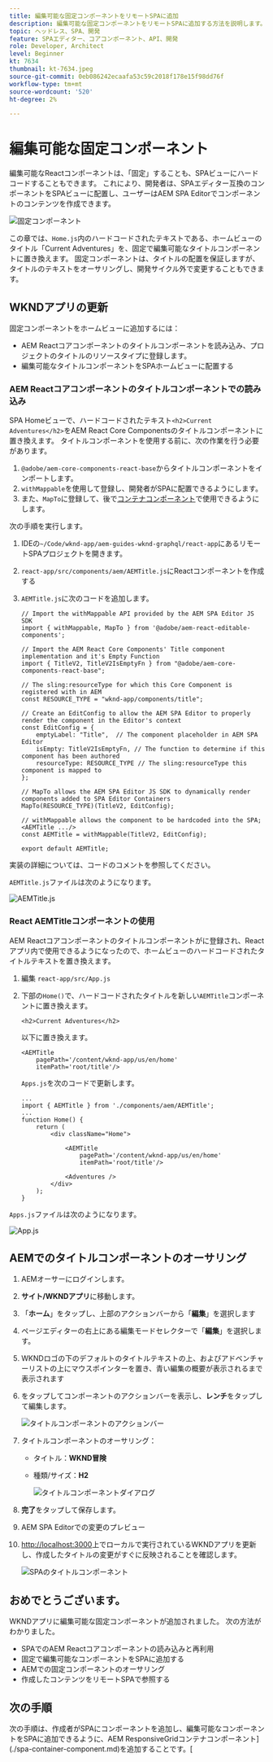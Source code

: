 ```yaml
---
title: 編集可能な固定コンポーネントをリモートSPAに追加
description: 編集可能な固定コンポーネントをリモートSPAに追加する方法を説明します。
topic: ヘッドレス、SPA、開発
feature: SPAエディター、コアコンポーネント、API、開発
role: Developer, Architect
level: Beginner
kt: 7634
thumbnail: kt-7634.jpeg
source-git-commit: 0eb086242ecaafa53c59c2018f178e15f98dd76f
workflow-type: tm+mt
source-wordcount: '520'
ht-degree: 2%

---
```



# 編集可能な固定コンポーネント

編集可能なReactコンポーネントは、「固定」することも、SPAビューにハードコードすることもできます。 これにより、開発者は、SPAエディター互換のコンポーネントをSPAビューに配置し、ユーザーはAEM SPA Editorでコンポーネントのコンテンツを作成できます。

![固定コンポーネント](./assets/spa-fixed-component/intro.png)

この章では、`Home.js`内のハードコードされたテキストである、ホームビューのタイトル「Current Adventures」を、固定で編集可能なタイトルコンポーネントに置き換えます。 固定コンポーネントは、タイトルの配置を保証しますが、タイトルのテキストをオーサリングし、開発サイクル外で変更することもできます。

## WKNDアプリの更新

固定コンポーネントをホームビューに追加するには：

+ AEM Reactコアコンポーネントのタイトルコンポーネントを読み込み、プロジェクトのタイトルのリソースタイプに登録します。
+ 編集可能なタイトルコンポーネントをSPAホームビューに配置する

### AEM Reactコアコンポーネントのタイトルコンポーネントでの読み込み

SPA Homeビューで、ハードコードされたテキスト`<h2>Current Adventures</h2>`をAEM React Core Componentsのタイトルコンポーネントに置き換えます。 タイトルコンポーネントを使用する前に、次の作業を行う必要があります。

1. `@adobe/aem-core-components-react-base`からタイトルコンポーネントをインポートします。
1. `withMappable`を使用して登録し、開発者がSPAに配置できるようにします。
1. また、`MapTo`に登録して、後で[コンテナコンポーネント](./spa-container-component.md)で使用できるようにします。

次の手順を実行します。

1. IDEの`~/Code/wknd-app/aem-guides-wknd-graphql/react-app`にあるリモートSPAプロジェクトを開きます。
1. `react-app/src/components/aem/AEMTitle.js`にReactコンポーネントを作成する
1. `AEMTitle.js`に次のコードを追加します。

   ```
   // Import the withMappable API provided by the AEM SPA Editor JS SDK
   import { withMappable, MapTo } from '@adobe/aem-react-editable-components';
   
   // Import the AEM React Core Components' Title component implementation and it's Empty Function 
   import { TitleV2, TitleV2IsEmptyFn } from "@adobe/aem-core-components-react-base";
   
   // The sling:resourceType for which this Core Component is registered with in AEM
   const RESOURCE_TYPE = "wknd-app/components/title";
   
   // Create an EditConfig to allow the AEM SPA Editor to properly render the component in the Editor's context
   const EditConfig = {    
       emptyLabel: "Title",  // The component placeholder in AEM SPA Editor
       isEmpty: TitleV2IsEmptyFn, // The function to determine if this component has been authored
       resourceType: RESOURCE_TYPE // The sling:resourceType this component is mapped to
   };
   
   // MapTo allows the AEM SPA Editor JS SDK to dynamically render components added to SPA Editor Containers
   MapTo(RESOURCE_TYPE)(TitleV2, EditConfig);
   
   // withMappable allows the component to be hardcoded into the SPA; <AEMTitle .../>
   const AEMTitle = withMappable(TitleV2, EditConfig);
   
   export default AEMTitle;
   ```

実装の詳細については、コードのコメントを参照してください。

`AEMTitle.js`ファイルは次のようになります。

![AEMTitle.js](./assets/spa-fixed-component/aem-title-js.png)

### React AEMTitleコンポーネントの使用

AEM Reactコアコンポーネントのタイトルコンポーネントがに登録され、Reactアプリ内で使用できるようになったので、ホームビューのハードコードされたタイトルテキストを置き換えます。

1. 編集 `react-app/src/App.js`
1. 下部の`Home()`で、ハードコードされたタイトルを新しい`AEMTitle`コンポーネントに置き換えます。

   ```
   <h2>Current Adventures</h2>
   ```

   以下に置き換えます。

   ```
   <AEMTitle
       pagePath='/content/wknd-app/us/en/home' 
       itemPath='root/title'/>
   ```

   `Apps.js`を次のコードで更新します。

   ```
   ...
   import { AEMTitle } from './components/aem/AEMTitle';
   ...
   function Home() {
       return (
           <div className="Home">
   
               <AEMTitle
                   pagePath='/content/wknd-app/us/en/home' 
                   itemPath='root/title'/>
   
               <Adventures />
           </div>
       );
   }
   ```

`Apps.js`ファイルは次のようになります。

![App.js](./assets/spa-fixed-component/app-js.png)

## AEMでのタイトルコンポーネントのオーサリング

1. AEMオーサーにログインします。
1. __サイト/WKNDアプリ__&#x200B;に移動します。
1. 「__ホーム__」をタップし、上部のアクションバーから「__編集__」を選択します
1. ページエディターの右上にある編集モードセレクターで「__編集__」を選択します。
1. WKNDロゴの下のデフォルトのタイトルテキストの上、およびアドベンチャーリストの上にマウスポインターを置き、青い編集の概要が表示されるまで表示されます
1. をタップしてコンポーネントのアクションバーを表示し、__レンチ__&#x200B;をタップして編集します。

   ![タイトルコンポーネントのアクションバー](./assets/spa-fixed-component/title-action-bar.png)

1. タイトルコンポーネントのオーサリング：
   + タイトル：__WKND冒険__
   + 種類/サイズ：__H2__

      ![タイトルコンポーネントダイアログ](./assets/spa-fixed-component/title-dialog.png)

1. __完了__&#x200B;をタップして保存します。
1. AEM SPA Editorでの変更のプレビュー
1. [http://localhost:3000](http://localhost:3000)上でローカルで実行されているWKNDアプリを更新し、作成したタイトルの変更がすぐに反映されることを確認します。

   ![SPAのタイトルコンポーネント](./assets/spa-fixed-component/title-final.png)

## おめでとうございます。

WKNDアプリに編集可能な固定コンポーネントが追加されました。 次の方法がわかりました。

+ SPAでのAEM Reactコアコンポーネントの読み込みと再利用
+ 固定で編集可能なコンポーネントをSPAに追加する
+ AEMでの固定コンポーネントのオーサリング
+ 作成したコンテンツをリモートSPAで参照する

## 次の手順

次の手順は、作成者がSPAにコンポーネントを追加し、編集可能なコンポーネントをSPAに追加できるように、AEM ResponsiveGridコンテナコンポーネント](./spa-container-component.md)を追加することです。[
